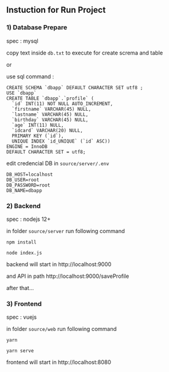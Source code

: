 ## Instuction for Run Project

### 1) Database Prepare
spec : mysql

copy text inside ```db.txt``` to execute for create screma and table 

or

use sql command :
```
CREATE SCHEMA `dbapp` DEFAULT CHARACTER SET utf8 ;
USE `dbapp` 
CREATE TABLE `dbapp`.`profile` (
  `id` INT(11) NOT NULL AUTO_INCREMENT,
  `firstname` VARCHAR(45) NULL,
  `lastname` VARCHAR(45) NULL,
  `birthday` VARCHAR(45) NULL,
  `age` INT(11) NULL,
  `idcard` VARCHAR(20) NULL,
  PRIMARY KEY (`id`),
  UNIQUE INDEX `id_UNIQUE` (`id` ASC))
ENGINE = InnoDB
DEFAULT CHARACTER SET = utf8;
```
edit credencial DB in ```source/server/.env```
```
DB_HOST=localhost
DB_USER=root
DB_PASSWORD=root
DB_NAME=dbapp
```

### 2) Backend
spec : nodejs 12+

in folder ```source/server``` run following command

```
npm install

node index.js
``` 
backend will start in http://localhost:9000

and API in path http://localhost:9000/saveProfile

after that...

### 3) Frontend
spec : vuejs

in folder ```source/web``` run following command
```
yarn

yarn serve
```
frontend will start in http://localhost:8080